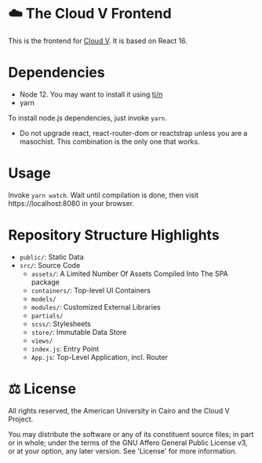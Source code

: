 # ☁️ The Cloud V Frontend
This is the frontend for [Cloud V](https://github.com/Cloud-V/Cloud-V). It is based on React 16.

# Dependencies
* Node 12. You may want to install it using [tj/n](https://github.com/tj/n)
* yarn

To install node.js dependencies, just invoke `yarn`.
* Do not upgrade react, react-router-dom or reactstrap unless you are a masochist. This combination is the only one that works.

# Usage
Invoke `yarn watch`. Wait until compilation is done, then visit https://localhost:8080 in your browser.

# Repository Structure Highlights
* `public/`: Static Data
* `src/`: Source Code
    * `assets/`: A Limited Number Of Assets Compiled Into The SPA package
    * `containers/`: Top-level UI Containers
    * `models/`
    * `modules/`: Customized External Libraries
    * `partials/`
    * `scss/`: Stylesheets
    * `store/`: Immutable Data Store
    * `views/`
    * `index.js`: Entry Point
    * `App.js`: Top-Level Application, incl. Router

# ⚖️ License
All rights reserved, the American University in Cairo and the Cloud V Project.

You may distribute the software or any of its constituent source files; in part or in whole; under the terms of the GNU Affero General Public License v3, or at your option, any later version. See 'License' for more information.